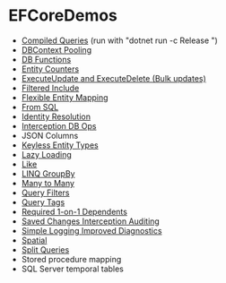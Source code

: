 # EFCoreDemos

* [Compiled Queries](https://github.com/cwoodruff/EFCoreDemos/tree/main/EFCoreDemos/compiled-query) (run with "dotnet run -c Release
")
* [DBContext Pooling](https://github.com/cwoodruff/EFCoreDemos/tree/main/EFCoreDemos/context-pooling)
* [DB Functions](https://github.com/cwoodruff/EFCoreDemos/tree/main/EFCoreDemos/db-functions)
* [Entity Counters](https://github.com/cwoodruff/EFCoreDemos/tree/main/EFCoreDemos/demo-4-entity-counters)
* [ExecuteUpdate and ExecuteDelete (Bulk updates)](https://github.com/cwoodruff/EFCoreDemos/tree/main/EFCoreDemos/executeupdate-executedelete)
* [Filtered Include](https://github.com/cwoodruff/EFCoreDemos/tree/main/EFCoreDemos/filtered-include)
* [Flexible Entity Mapping](https://github.com/cwoodruff/EFCoreDemos/tree/main/EFCoreDemos/flexible-entity-mapping)
* [From SQL](https://github.com/cwoodruff/EFCoreDemos/tree/main/EFCoreDemos/from_sql)
* [Identity Resolution](https://github.com/cwoodruff/EFCoreDemos/tree/main/EFCoreDemos/identity-resolution)
* [Interception DB Ops](https://github.com/cwoodruff/EFCoreDemos/tree/main/EFCoreDemos/interception-db-ops)
* JSON Columns
* [Keyless Entity Types](https://github.com/cwoodruff/EFCoreDemos/tree/main/EFCoreDemos/keyless-entity-types)
* [Lazy Loading](https://github.com/cwoodruff/EFCoreDemos/tree/main/EFCoreDemos/lazy-loading)
* [Like](https://github.com/cwoodruff/EFCoreDemos/tree/main/EFCoreDemos/like)
* [LINQ GroupBy](https://github.com/cwoodruff/EFCoreDemos/tree/main/EFCoreDemos/linq-groupby)
* [Many to Many](https://github.com/cwoodruff/EFCoreDemos/tree/main/EFCoreDemos/many-to-many)
* [Query Filters](https://github.com/cwoodruff/EFCoreDemos/tree/main/EFCoreDemos/query-filters)
* [Query Tags](https://github.com/cwoodruff/EFCoreDemos/tree/main/EFCoreDemos/query-tags)
* [Required 1-on-1 Dependents](https://github.com/cwoodruff/EFCoreDemos/tree/main/EFCoreDemos/required-1-on-1-dependants)
* [Saved Changes Interception Auditing](https://github.com/cwoodruff/EFCoreDemos/tree/main/EFCoreDemos/savedchanges-interception-auditing)
* [Simple Logging Improved Diagnostics](https://github.com/cwoodruff/EFCoreDemos/tree/main/EFCoreDemos/simple-logging-improved-diagnostics)
* [Spatial](https://github.com/cwoodruff/EFCoreDemos/tree/main/EFCoreDemos/spatial)
* [Split Queries](https://github.com/cwoodruff/EFCoreDemos/tree/main/EFCoreDemos/split-queries)
* Stored procedure mapping
* SQL Server temporal tables